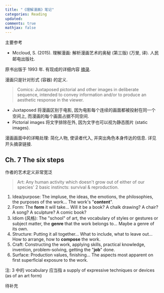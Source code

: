 ```yaml
---
title: "《理解漫画》笔记"
categories: Reading
updated:
comments: true
mathjax: false
---
```


主要参考

- Mccloud, S. (2015). 理解漫画: 解析漫画艺术的奥秘 (第三版) (万旻, 译). 人民邮电出版社.

原书出版于 1993 年. 有现成的详细内容 [摘录](https://www.bilibili.com/read/cv12832614).

<!-- more -->

漫画只是针对形式 (容器) 的定义.

> Comics: Juxtaposed pictorial and other images in deliberate sequence, intended to convey information and/or to produce an aesthetic response in the viewer.

- Juxtaposed 将漫画区别于电影, 因为电影每个连续的画面都被投射在同一个空间上, 而漫画的每个画面占据不同空间.
- Pictorial images 将文字排除在外, 因为文字也可以视为静态图片 (static images).

漫画画面中的详略处理: 简化人物, 使读者代入, 并突出角色本身传达的信息. 详见开头摘录链接.

## Ch. 7 The six steps

作者的艺术定义非常宽泛

> Art: Any human activity which doesn't grow out of either of our species' 2 basic instincts: survival & reproduction.

1. Idea/purpose: The impluse, the ideas, the emotions, the philosophies, the purposes of the work... The work's "**content**".
2. Form: The **form** it will take... Will it be a book? A chalk drawing? A chair? A song? A sculpture? A comic book?
3. Idiom (风格): The "school" of art, the vocabulary of styles or gestures or subject matter, the **genre** that the work belongs to... Maybe a genre of its own.
4. Structure: Putting it all together... What to include, what to leave out... How to arrange, how to **compose** the work.
5. Craft: Constructing the work, applying skills, practical knowledge, invention, problem-solving, getting the "**job**" done.
6. Surface: Production values, finishing... The aspects most apparent on first superficial exposure to the work.

注: 3 中的 vocabulary 应当指 a supply of expressive techniques or devices (as of an art form)

待补充